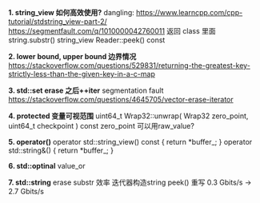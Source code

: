 **1. string_view 如何高效使用?**
dangling: https://www.learncpp.com/cpp-tutorial/stdstring_view-part-2/
https://segmentfault.com/q/1010000042760011
返回 class 里面 string.substr() string_view Reader::peek() const

**2. lower bound, upper bound 边界情况**
https://stackoverflow.com/questions/529831/returning-the-greatest-key-strictly-less-than-the-given-key-in-a-c-map

**3. std::set erase 之后++iter**
segmentation fault
https://stackoverflow.com/questions/4645705/vector-erase-iterator

**4. protected 变量可视范围**
uint64_t Wrap32::unwrap( Wrap32 zero_point, uint64_t checkpoint ) const zero_point 可以用raw_value?

**5. operator()**
operator std::string_view() const { return *buffer_; }
operator std::string&() { return *buffer_; }

**6. std::optinal**
value_or

**7. std::string**
erase substr 效率
迭代器构造string
peek() 重写
0.3 Gbits/s -> 2.7 Gbits/s